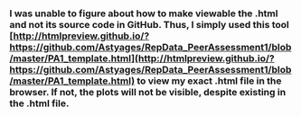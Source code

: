 ### I was unable to figure about how to make viewable the .html and not its source code in GitHub. Thus, I simply used this tool [http://htmlpreview.github.io/?https://github.com/Astyages/RepData_PeerAssessment1/blob/master/PA1_template.html](http://htmlpreview.github.io/?https://github.com/Astyages/RepData_PeerAssessment1/blob/master/PA1_template.html) to view my exact .html file in the browser. If not, the plots will not be visible, despite existing in the .html file.